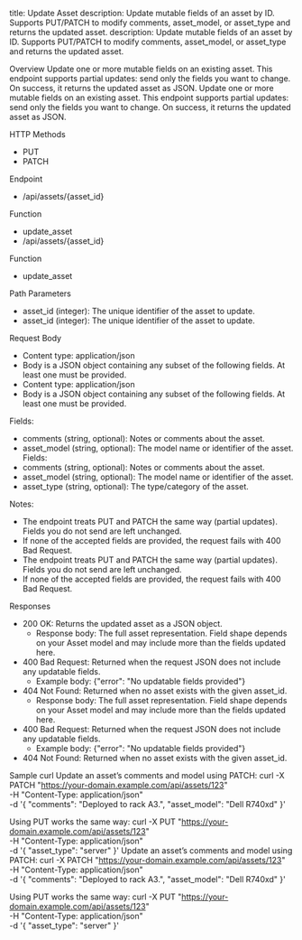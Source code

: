 title: Update Asset
description: Update mutable fields of an asset by ID. Supports PUT/PATCH to modify comments, asset_model, or asset_type and returns the updated asset.
description: Update mutable fields of an asset by ID. Supports PUT/PATCH to modify comments, asset_model, or asset_type and returns the updated asset.

Overview
Update one or more mutable fields on an existing asset. This endpoint supports partial updates: send only the fields you want to change. On success, it returns the updated asset as JSON.
Update one or more mutable fields on an existing asset. This endpoint supports partial updates: send only the fields you want to change. On success, it returns the updated asset as JSON.

HTTP Methods
- PUT
- PATCH

Endpoint
- /api/assets/{asset_id}

Function
- update_asset
- /api/assets/{asset_id}

Function
- update_asset

Path Parameters
- asset_id (integer): The unique identifier of the asset to update.
- asset_id (integer): The unique identifier of the asset to update.

Request Body
- Content type: application/json
- Body is a JSON object containing any subset of the following fields. At least one must be provided.
- Content type: application/json
- Body is a JSON object containing any subset of the following fields. At least one must be provided.

Fields:
- comments (string, optional): Notes or comments about the asset.
- asset_model (string, optional): The model name or identifier of the asset.
Fields:
- comments (string, optional): Notes or comments about the asset.
- asset_model (string, optional): The model name or identifier of the asset.
- asset_type (string, optional): The type/category of the asset.

Notes:
- The endpoint treats PUT and PATCH the same way (partial updates). Fields you do not send are left unchanged.
- If none of the accepted fields are provided, the request fails with 400 Bad Request.
- The endpoint treats PUT and PATCH the same way (partial updates). Fields you do not send are left unchanged.
- If none of the accepted fields are provided, the request fails with 400 Bad Request.

Responses
- 200 OK: Returns the updated asset as a JSON object.
  - Response body: The full asset representation. Field shape depends on your Asset model and may include more than the fields updated here.
- 400 Bad Request: Returned when the request JSON does not include any updatable fields.
  - Example body: {"error": "No updatable fields provided"}
- 404 Not Found: Returned when no asset exists with the given asset_id.
  - Response body: The full asset representation. Field shape depends on your Asset model and may include more than the fields updated here.
- 400 Bad Request: Returned when the request JSON does not include any updatable fields.
  - Example body: {"error": "No updatable fields provided"}
- 404 Not Found: Returned when no asset exists with the given asset_id.

Sample curl
Update an asset’s comments and model using PATCH:
curl -X PATCH "https://your-domain.example.com/api/assets/123" \
  -H "Content-Type: application/json" \
  -d '{
    "comments": "Deployed to rack A3.",
    "asset_model": "Dell R740xd"
  }'

Using PUT works the same way:
curl -X PUT "https://your-domain.example.com/api/assets/123" \
  -H "Content-Type: application/json" \
  -d '{
    "asset_type": "server"
  }'
Update an asset’s comments and model using PATCH:
curl -X PATCH "https://your-domain.example.com/api/assets/123" \
  -H "Content-Type: application/json" \
  -d '{
    "comments": "Deployed to rack A3.",
    "asset_model": "Dell R740xd"
  }'

Using PUT works the same way:
curl -X PUT "https://your-domain.example.com/api/assets/123" \
  -H "Content-Type: application/json" \
  -d '{
    "asset_type": "server"
  }'
